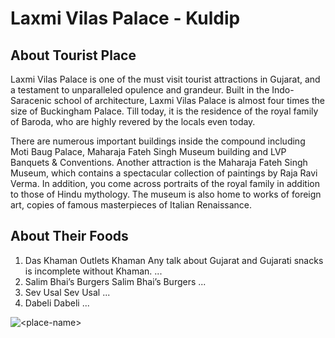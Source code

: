 # Laxmi Vilas Palace - Kuldip

## About Tourist Place 
Laxmi Vilas Palace is one of the must visit tourist attractions in Gujarat, and a testament to unparalleled opulence and grandeur. Built in the Indo-Saracenic school of architecture, Laxmi Vilas Palace is almost four times the size of Buckingham Palace. Till today, it is the residence of the royal family of Baroda, who are highly revered by the locals even today.

There are numerous important buildings inside the compound including Moti Baug Palace, Maharaja Fateh Singh Museum building and LVP Banquets & Conventions. Another attraction is the Maharaja Fateh Singh Museum, which contains a spectacular collection of paintings by Raja Ravi Verma. In addition, you come across portraits of the royal family in addition to those of Hindu mythology. The museum is also home to works of foreign art, copies of famous masterpieces of Italian Renaissance.

## About Their Foods
1. Das Khaman Outlets Khaman Any talk about Gujarat and Gujarati snacks is incomplete without Khaman. ...
2. Salim Bhai’s Burgers Salim Bhai’s Burgers ...
3. Sev Usal Sev Usal ...
4. Dabeli Dabeli ...

<img align="center" src="https://www.tourism-of-india.com/blog/wp-content/uploads/2018/04/Laxmi-Vilas-Palace.jpg" alt="<place-name>"/>

<!--Example: <img align="center" src="https://lotustours.in/assets/img/taj/photo-room-detail-1.jpg" alt="Taj Mahal"/> -->
